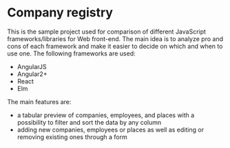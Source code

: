 # Company registry
This is the sample project used for comparison of different JavaScript frameworks/libraries for Web front-end. The main idea is to analyze pro and cons of each framework and make it easier to decide on which and when to use one. The following frameworks are used:

* AngularJS
* Angular2+
* React
* Elm

The main features are:

* a tabular preview of companies, employees, and places with a possibility to filter and sort the data by any column
* adding new companies, employees or places as well as editing or removing existing ones through a form





